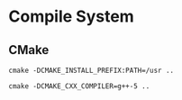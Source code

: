 # Compile System

## CMake
```
cmake -DCMAKE_INSTALL_PREFIX:PATH=/usr ..

cmake -DCMAKE_CXX_COMPILER=g++-5 ..
```
